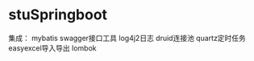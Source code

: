 # stuSpringboot


集成：
  mybatis
  swagger接口工具
  log4j2日志
  druid连接池
  quartz定时任务
  easyexcel导入导出
  lombok
  
